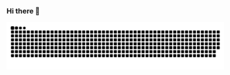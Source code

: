 ### Hi there 👋

<!--
**imlee2021/imlee2021** is a ✨ _special_ ✨ repository because its `README.md` (this file) appears on your GitHub profile.

Here are some ideas to get you started:

- 🔭 I’m currently working on ...
- 🌱 I’m currently learning ...
- 👯 I’m looking to collaborate on ...
- 🤔 I’m looking for help with ...
- 💬 Ask me about ...
- 📫 How to reach me: ...
- 😄 Pronouns: ...
- ⚡ Fun fact: ...
-->

<picture>
  <source
    media="(prefers-color-scheme: dark)"
    srcset="https://raw.githubusercontent.com/imlee2021/imlee2021/output/github-contribution-grid-snake-dark.svg"
  />
  <source
    media="(prefers-color-scheme: light)"
    srcset="https://raw.githubusercontent.com/imlee2021/imlee2021/output/github-contribution-grid-snake.svg"
  />
  <img
    alt="github contribution grid snake animation"
    src="https://raw.githubusercontent.com/imlee2021/imlee2021/output/github-contribution-grid-snake.svg"
  />
</picture>

